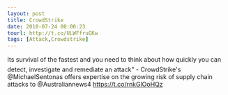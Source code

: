 ```yaml
---
layout: post
title: CrowdStrike
date: 2018-07-24 00:00:23
tourl: http://t.co/ULWFfruGKw
tags: [Attack,Crowdstrike]
---
```

Its survival of the fastest and you need to think about how quickly you can detect, investigate and remediate an attack" - CrowdStrike's @MichaelSentonas offers expertise on the growing risk of supply chain attacks to @Australiannews4 https://t.co/rnkGlOoHQz